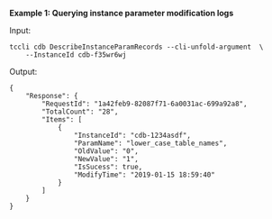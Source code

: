 **Example 1: Querying instance parameter modification logs**



Input: 

```
tccli cdb DescribeInstanceParamRecords --cli-unfold-argument  \
    --InstanceId cdb-f35wr6wj
```

Output: 
```
{
    "Response": {
        "RequestId": "1a42feb9-82087f71-6a0031ac-699a92a8",
        "TotalCount": "28",
        "Items": [
            {
                "InstanceId": "cdb-1234asdf",
                "ParamName": "lower_case_table_names",
                "OldValue": "0",
                "NewValue": "1",
                "IsSucess": true,
                "ModifyTime": "2019-01-15 18:59:40"
            }
        ]
    }
}
```

